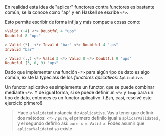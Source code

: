 En realidad esta idea de "aplicar" functores contra functores es bastante común, se la conoce como "ap" y en Haskell se escribe `<*>`.

Esto permite escribir de forma infija y más compacta cosas como:

```haskell
>Valid (+4) <*> Doubtful 4 "ups"
Doubtful 8 "ups"

> Valid (*)  <*> Invalid "bar" <*> Doubtful 4 "ups"
Invalid "bar"

> Valid (,,) <*> Valid 3 <*> Valid 0 <*> Doubtful 9 "ups"
Doubtful (3, 0, 9) "ups"
```

Dado que implementar una función `<*>` para algún tipo de dato es algo común, existe la typeclass de los _functores aplicativos_: `Aplicative`.

Un functor aplicativo es simplemente un functor, que se puede combinar mediante `<*>`. Y de igual forma, si se puede definir un `<*>` y `fmap` para un tipo de dato, entonces es un functor aplicativo. (¡Bah, casi, resolvé este ejercicio primero!)

> Hacé a `Validated` instancia de `Applicative`. Vas a tener que definir dos métodos: `<*>` y `pure`, el primero definilo igual a `aplicarValidated`  , y el segundo definilo asi: `pure x = Valid x`. Podés asumir que `aplicarValidated` ya existe

